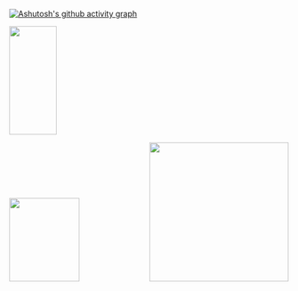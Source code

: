 [![Ashutosh's github activity graph](https://github-readme-activity-graph.cyclic.app/graph?username=ashutosh00710&custom_title=Luis%20is%20a%20title&hide_border=true)](https://github.com/ashutosh00710/github-readme-activity-graph)

  <img width="41%" height="195px" src="https://github-readme-stats.vercel.app/api/top-langs/?username=felipanos&layout=compact&hide_border=true&title_color=ff91a4&text_color=ff91a4&bg_color=0d1117" />

<img height="150em" width="50%" src="https://camo.githubusercontent.com/abb9cf57e8bffbcda1fe1bec40ec111dfe869f6d360abceb0726706a76699e61/68747470733a2f2f6769746875622d726561646d652d73746174732e76657263656c2e6170702f6170692f746f702d6c616e67732f3f757365726e616d653d616e6472656e65766573266c61796f75743d636f6d70616374266c616e67735f636f756e743d37267468656d653d636861727472657573652d6461726b" data-canonical-src="https://github-readme-stats.vercel.app/api/top-langs/?username=Felipanos&amp;layout=compact&amp;langs_count=7&amp;theme=chartreuse-dark" style="max-width: 100%;"><img width="250" src="https://images.chesscomfiles.com/uploads/v1/images_users/tiny_mce/SamCopeland/phpuTejFE.gif">
